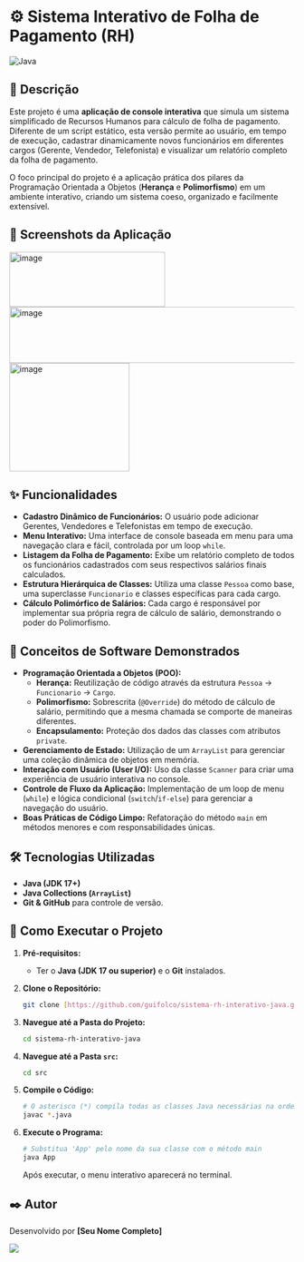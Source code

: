 # ⚙️ Sistema Interativo de Folha de Pagamento (RH)

![Java](https://img.shields.io/badge/Java-17%2B-orange?style=for-the-badge&logo=java)

## 📄 Descrição

Este projeto é uma **aplicação de console interativa** que simula um sistema simplificado de Recursos Humanos para cálculo de folha de pagamento. Diferente de um script estático, esta versão permite ao usuário, em tempo de execução, cadastrar dinamicamente novos funcionários em diferentes cargos (Gerente, Vendedor, Telefonista) e visualizar um relatório completo da folha de pagamento.

O foco principal do projeto é a aplicação prática dos pilares da Programação Orientada a Objetos (**Herança** e **Polimorfismo**) em um ambiente interativo, criando um sistema coeso, organizado e facilmente extensível.

## 📸 Screenshots da Aplicação

<img width="275" height="97" alt="image" src="https://github.com/user-attachments/assets/b3f74378-1309-454c-9a48-39fe2948119f" /> <img width="511" height="99" alt="image" src="https://github.com/user-attachments/assets/87c626e9-c88e-4fb4-854e-f9eb250c665c" />
<img width="212" height="191" alt="image" src="https://github.com/user-attachments/assets/c4d29708-3bd8-4cab-b3fd-98d3ce2d7de7" />




## ✨ Funcionalidades

* **Cadastro Dinâmico de Funcionários:** O usuário pode adicionar Gerentes, Vendedores e Telefonistas em tempo de execução.
* **Menu Interativo:** Uma interface de console baseada em menu para uma navegação clara e fácil, controlada por um loop `while`.
* **Listagem da Folha de Pagamento:** Exibe um relatório completo de todos os funcionários cadastrados com seus respectivos salários finais calculados.
* **Estrutura Hierárquica de Classes:** Utiliza uma classe `Pessoa` como base, uma superclasse `Funcionario` e classes específicas para cada cargo.
* **Cálculo Polimórfico de Salários:** Cada cargo é responsável por implementar sua própria regra de cálculo de salário, demonstrando o poder do Polimorfismo.

## 🧠 Conceitos de Software Demonstrados

* **Programação Orientada a Objetos (POO):**
    * **Herança:** Reutilização de código através da estrutura `Pessoa` -> `Funcionario` -> `Cargo`.
    * **Polimorfismo:** Sobrescrita (`@Override`) do método de cálculo de salário, permitindo que a mesma chamada se comporte de maneiras diferentes.
    * **Encapsulamento:** Proteção dos dados das classes com atributos `private`.
* **Gerenciamento de Estado:** Utilização de um `ArrayList` para gerenciar uma coleção dinâmica de objetos em memória.
* **Interação com Usuário (User I/O):** Uso da classe `Scanner` para criar uma experiência de usuário interativa no console.
* **Controle de Fluxo da Aplicação:** Implementação de um loop de menu (`while`) e lógica condicional (`switch`/`if-else`) para gerenciar a navegação do usuário.
* **Boas Práticas de Código Limpo:** Refatoração do método `main` em métodos menores e com responsabilidades únicas.

## 🛠️ Tecnologias Utilizadas

* **Java (JDK 17+)**
* **Java Collections (`ArrayList`)**
* **Git & GitHub** para controle de versão.

## 🚀 Como Executar o Projeto

1.  **Pré-requisitos:**
    * Ter o **Java (JDK 17 ou superior)** e o **Git** instalados.

2.  **Clone o Repositório:**
    ```bash
    git clone [https://github.com/guifolco/sistema-rh-interativo-java.git](https://github.com/guifolco/sistema-rh-interativo-java.git)
    ```

3.  **Navegue até a Pasta do Projeto:**
    ```bash
    cd sistema-rh-interativo-java
    ```

4.  **Navegue até a Pasta `src`:**
    ```bash
    cd src
    ```

5.  **Compile o Código:**
    ```bash
    # O asterisco (*) compila todas as classes Java necessárias na ordem correta
    javac *.java
    ```

6.  **Execute o Programa:**
    ```bash
    # Substitua 'App' pelo nome da sua classe com o método main
    java App
    ```
    Após executar, o menu interativo aparecerá no terminal.

## ✒️ Autor

Desenvolvido por **[Seu Nome Completo]**

[<img src="https://img.shields.io/badge/linkedin-%230077B5.svg?&style=for-the-badge&logo=linkedin&logoColor=white" />](https://www.linkedin.com/in/seu-usuario-do-linkedin/)
